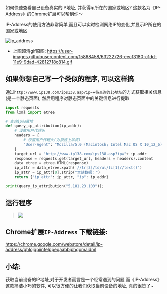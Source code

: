 如何快速查看自己设备真实的IP地址, 并获得ip所在的国家或地区?
这款名为《IP-Address》的Chrome扩展可以帮到你～

IP-Address的使用方法非常简单,而且可以实时检测网络IP的变化,并显示IP所在的国家或地区

![ip_address](https://user-images.githubusercontent.com/15868458/63222725-ee369b00-c1dd-11e9-986e-cbc002168db8.gif)

- 上图超清gif原图:  https://user-images.githubusercontent.com/15868458/63222726-eecf3180-c1dd-11e9-9dad-42812718c814.gif



## 如果你想自己写一个类似的程序, 可以这样搞

通过`http://www.ip138.com/ips138.asp?ip=`+`待查询的ip地址`的方式获取相关信息(是一个静态页面), 然后用程序对静态页面中的关键信息进行提取

```python
import requests
from lxml import etree

# 查询ip归属地
def query_ip_attribution(ip_addr):
    # 设置用户代理头
    headers = {
        # 设置用户代理头(为狼披上羊皮)
        "User-Agent": "Mozilla/5.0 (Macintosh; Intel Mac OS X 10_12_6) AppleWebKit/537.36 (KHTML, like Gecko) Chrome/63.0.3239.132 Safari/537.36",
    }
    target_url = "http://www.ip138.com/ips138.asp?ip="+ ip_addr
    response = requests.get(target_url, headers = headers).content
    data_etree = etree.HTML(response)
    ip_attr = data_etree.xpath('//tr[3]/td/ul/li[1]//text()')
    ip_attr = ip_attr[0].strip("本站数据：")
    return {"ip_attr": ip_attr, "ip": ip_addr}

print(query_ip_attribution("5.181.23.103"));
```

## 运行程序

> ![](https://user-images.githubusercontent.com/15868458/63222883-d8c27080-c1df-11e9-8828-cb4a5ce716cb.png)


## Chrome扩展`IP-Address` 下载链接:

https://chrome.google.com/webstore/detail/ip-address/ghlojgpiinfelppegaabbiphgomaidml


## 小结:

获取当前设备的IP地址,对于开发者而言是一个经常遇到的问题,而《IP-Address》这款简洁小巧的软件, 可以很方便的让我们获取当前设备的地址, 真的很赞了~




